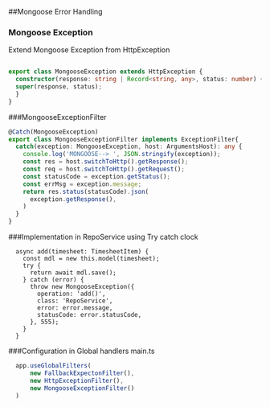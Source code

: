 ##Mongoose Error Handling

### Mongoose Exception
Extend Mongoose Exception from HttpException
```typescript

export class MongooseException extends HttpException {
  constructor(response: string | Record<string, any>, status: number) {
  super(response, status);
  }
}

```

###MongooseExceptionFilter
```typescript
@Catch(MongooseException)
export class MongooseExceptionFilter implements ExceptionFilter{
  catch(exception: MongooseException, host: ArgumentsHost): any {
    console.log('MONGOOSE--> ', JSON.stringify(exception));
    const res = host.switchToHttp().getResponse();
    const req = host.switchToHttp().getRequest();
    const statusCode = exception.getStatus();
    const errMsg = exception.message;
    return res.status(statusCode).json(
      exception.getResponse(),
    )
  }
}
```


###Implementation in RepoService
using Try catch clock
```
  async add(timesheet: TimesheetItem) {
    const mdl = new this.model(timesheet);
    try {
      return await mdl.save();
    } catch (error) {
      throw new MongooseException({
        operation: 'add()',
        class: 'RepoService',
        error: error.message,
        statusCode: error.statusCode,
      }, 555);
    }
  }
```

###Configuration in Global handlers
main.ts
```typescript
  app.useGlobalFilters(
      new FallbackExpectonFilter(),
      new HttpExceptionFilter(),
      new MongooseExceptionFilter()
  )
```
